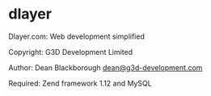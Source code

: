 dlayer
======

Dlayer.com: Web development simplified

Copyright: G3D Development Limited

Author: Dean Blackborough <dean@g3d-development.com>

Required: Zend framework 1.12 and MySQL
